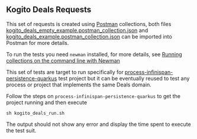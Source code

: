 Kogito Deals Requests
------

This set of requests is created using [Postman](https://www.postman.com/) collections, both files [kogito_deals_empty_example.postman_collection.json](./kogito_deals_empty_example.postman_collection.json) and
[kogito_deals_example.postman_collection.json](./kogito_deals_example.postman_collection.json) can be imported into Postman for more details.

To run the tests you need `newman` installed, for more details, see [Running collections on the command line with Newman](https://learning.postman.com/docs/running-collections/using-newman-cli/command-line-integration-with-newman/)

This set of tests are target to run specifically for [process-infinispan-persistence-quarkus](https://github.com/kiegroup/kogito-examples/tree/stable/process-infinispan-persistence-quarkus)
test project but it can be eventually reused to test any process or project that implements the same Deals domain.

Follow the steps on `process-infinispan-persistence-quarkus` to get the project running and then execute
```
sh kogito_deals_run.sh
```

The output should not show any error and display the time spent to execute the test suit. 
